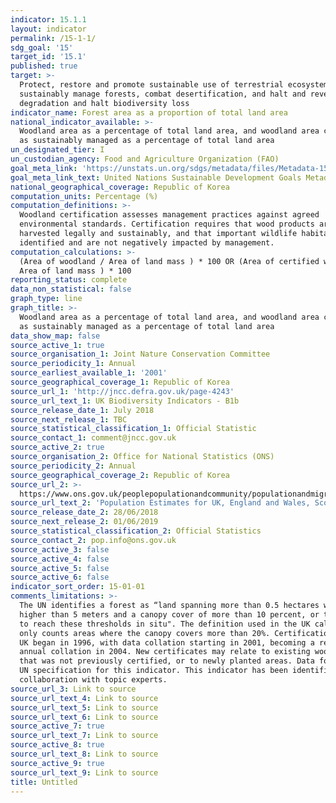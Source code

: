 ```yaml
---
indicator: 15.1.1
layout: indicator
permalink: /15-1-1/
sdg_goal: '15'
target_id: '15.1'
published: true
target: >-
  Protect, restore and promote sustainable use of terrestrial ecosystems,
  sustainably manage forests, combat desertification, and halt and reverse land
  degradation and halt biodiversity loss
indicator_name: Forest area as a proportion of total land area
national_indicator_available: >-
  Woodland area as a percentage of total land area, and woodland area certified
  as sustainably managed as a percentage of total land area
un_designated_tier: I
un_custodian_agency: Food and Agriculture Organization (FAO)
goal_meta_link: 'https://unstats.un.org/sdgs/metadata/files/Metadata-15-01-01.pdf'
goal_meta_link_text: United Nations Sustainable Development Goals Metadata (PDF 379 KB)
national_geographical_coverage: Republic of Korea
computation_units: Percentage (%)
computation_definitions: >-
  Woodland certification assesses management practices against agreed
  environmental standards. Certification requires that wood products are
  harvested legally and sustainably, and that important wildlife habitats are
  identified and are not negatively impacted by management.
computation_calculations: >-
  (Area of woodland / Area of land mass ) * 100 OR (Area of certified woodland /
  Area of land mass ) * 100
reporting_status: complete
data_non_statistical: false
graph_type: line
graph_title: >-
  Woodland area as a percentage of total land area, and woodland area certified
  as sustainably managed as a percentage of total land area
data_show_map: false
source_active_1: true
source_organisation_1: Joint Nature Conservation Committee
source_periodicity_1: Annual
source_earliest_available_1: '2001'
source_geographical_coverage_1: Republic of Korea
source_url_1: 'http://jncc.defra.gov.uk/page-4243'
source_url_text_1: UK Biodiversity Indicators - B1b
source_release_date_1: July 2018
source_next_release_1: TBC
source_statistical_classification_1: Official Statistic
source_contact_1: comment@jncc.gov.uk
source_active_2: true
source_organisation_2: Office for National Statistics (ONS)
source_periodicity_2: Annual
source_geographical_coverage_2: Republic of Korea
source_url_2: >-
  https://www.ons.gov.uk/peoplepopulationandcommunity/populationandmigration/populationestimates/datasets/populationestimatesforukenglandandwalesscotlandandnorthernireland
source_url_text_2: 'Population Estimates for UK, England and Wales, Scotland and Northern Ireland'
source_release_date_2: 28/06/2018
source_next_release_2: 01/06/2019
source_statistical_classification_2: Official Statistics
source_contact_2: pop.info@ons.gov.uk
source_active_3: false
source_active_4: false
source_active_5: false
source_active_6: false
indicator_sort_order: 15-01-01
comments_limitations: >-
  The UN identifies a forest as “land spanning more than 0.5 hectares with trees
  higher than 5 meters and a canopy cover of more than 10 percent, or trees able
  to reach these thresholds in situ". The definition used in the UK calculations
  only counts areas where the canopy covers more than 20%. Certification in the
  UK began in 1996, with data collation starting in 2001, becoming a regular
  annual collation in 2004. New certificates may relate to existing woodland
  that was not previously certified, or to newly planted areas. Data follows the
  UN specification for this indicator. This indicator has been identified in
  collaboration with topic experts.
source_url_3: Link to source
source_url_text_4: Link to source
source_url_text_5: Link to source
source_url_text_6: Link to source
source_active_7: true
source_url_text_7: Link to source
source_active_8: true
source_url_text_8: Link to source
source_active_9: true
source_url_text_9: Link to source
title: Untitled
---
```

